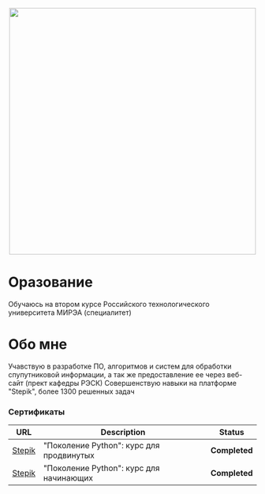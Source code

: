 <p align="center"> 
<img src="https://sun9-32.userapi.com/impg/28Nrx89i2aoYdTRL68Ylfm-7johIorgXkeqSMQ/rj5fgyV5mc4.jpg?size=1620x2160&quality=95&sign=0dcc5a5cacfa08313f3cee9caff8a418&type=album.jpeg" width="500">
</p>

# Оразование
Обучаюсь на втором курсе Российского технологического университета МИРЭА (специалитет)
# Обо мне
Учавствую в разработке ПО, алгоритмов и систем для обработки спупутниковой информации, а так же предоставление ее через веб-сайт (прект кафедры РЭСК)
Совершенствую навыки на платформе "Stepik", более 1300 решенных задач
### Сертификаты
|                                                                                                       URL                                                                                                       | Description    |    Status     |
|:---------------------------------------------------------------------------------------------------------------------------------------------------------------------------------------------------------------:|----------------|:-------------:|
|[Stepik](https://stepik.org/certificate/3f6cf4db8bd8d67338acf33d2f79ae82f9d7cfa5.pdf) | "Поколение Python": курс для продвинутых | **Completed** |
|[Stepik](https://stepik.org/certificate/eed8fb1b13c73fe4e0e8ff9f13e9e91fac8a2060.pdf)  | "Поколение Python": курс для начинающих | **Completed** |

